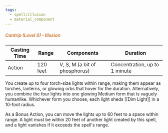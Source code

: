 ```yaml
---
tags:
  - spell/illusion
  - material_component
---
```

##### *<span style="color:rgb(203, 123, 55)">Cantrip (Level 0) - Illusion</span>*

| Casting Time | Range    | Components                    | Duration                      |
| ------------ | -------- | ----------------------------- | ----------------------------- |
| Action       | 120 feet | V, S, M (a bit of phosphorus) | Concentration, up to 1 minute |


You create up to four torch-size lights within range, making them appear as torches, lanterns, or glowing orbs that hover for the duration. Alternatively, you combine the four lights into one glowing Medium form that is vaguely humanlike. Whichever form you choose, each light sheds [[Dim Light]] in a 10-foot radius.  

As a Bonus Action, you can move the lights up to 60 feet to a space within range. A light must be within 20 feet of another light created by this spell, and a light vanishes if it exceeds the spell's range.